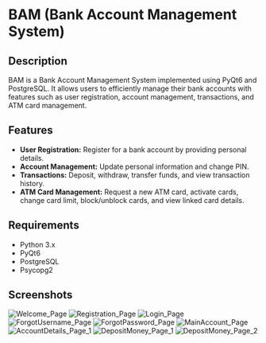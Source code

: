 # BAM (Bank Account Management System)

## Description
BAM is a Bank Account Management System implemented using PyQt6 and PostgreSQL. It allows users to efficiently manage their bank accounts with features such as user registration, account management, transactions, and ATM card management.

## Features
- **User Registration:** Register for a bank account by providing personal details.
- **Account Management:** Update personal information and change PIN.
- **Transactions:** Deposit, withdraw, transfer funds, and view transaction history.
- **ATM Card Management:** Request a new ATM card, activate cards, change card limit, block/unblock cards, and view linked card details.

## Requirements
- Python 3.x
- PyQt6
- PostgreSQL
- Psycopg2

## Screenshots

![Welcome_Page](https://github.com/JuhiCode94/BAM/assets/148118336/8669388d-9830-4d37-b654-d149a90b9f55)
![Registration_Page](https://github.com/JuhiCode94/BAM/assets/148118336/04516b80-6248-4ec8-8f94-4a28c4979e4d)
![Login_Page](https://github.com/JuhiCode94/BAM/assets/148118336/fde81438-ca2e-4296-8435-25208e0d94f4)
![ForgotUsername_Page](https://github.com/JuhiCode94/BAM/assets/148118336/d4cd3dcd-0d10-4003-ad6b-aad730e598b1)
![ForgotPassword_Page](https://github.com/JuhiCode94/BAM/assets/148118336/b2f80f42-5540-460c-8085-3e34fdc42f9b)
![MainAccount_Page](https://github.com/JuhiCode94/BAM/assets/148118336/66309f20-444f-4f8e-b157-ca685601f29c)
![AccountDetails_Page_1](https://github.com/JuhiCode94/BAM/assets/148118336/104c4b65-e089-440b-82c2-36b1903e1580)
![DepositMoney_Page_1](https://github.com/JuhiCode94/BAM/assets/148118336/9ee08583-1974-4111-b85a-62e35f2ed55b) ![DepositMoney_Page_2](https://github.com/JuhiCode94/BAM/assets/148118336/8bb91231-7eda-4db7-a18e-bce310c5bdeb)

